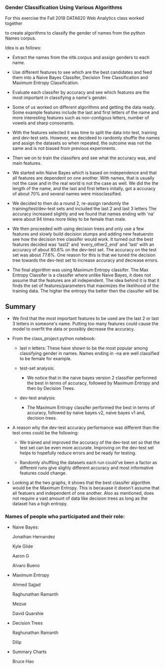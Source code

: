 ### Gender Classification Using Various Algorithms

<p> For this exercise the Fall 2018 DATA620 Web Analytics class worked together

to create algorithms to classify the gender of names from the python Names corpus. </p>

Idea is as follows:

- Extract the names from the nltk.corpus and assign genders to each name.

- Use different features to see which are the best candidates and feed them into
a Naive Bayes Classifer, Decision Tree Classification and Maximum Entropy Classification.

- Evaluate each classifer by accuracy and see which features are the most important
in classifying a name's gender.

- Some of us worked on different algorithms and getting the data ready.
Some example features include the last and first letters of the name and more interesting
features such as non-contigous letters, number of vowels and sharp consonants.

- With the features selected it was time to split the data into test, training and dev-test sets.
However, we decideed to randomly shuffle the names and assign the datasets so when repeated, the outcome
was not the same and is not biased from previous experiments.

- Then we on to train the classifers and see what the accuracy was, and main features.

- We started witn Naive Bayes which is based on independence and that all features are dependent on one another.
With names, that is usually not the case and in the real world is not the case as well. We did the the length of the name,
and the last and first letters initally, got a accuracy of about 70% and several names were missclassified.

- We decided to then do a round 2, re-assign randomly the training/test/dev-test sets and included the last 2 and last 3 letters
The accuracy increased slightly and we found that names ending with 'na' were about 94 times more likley to be female than male.

- We then proceeded with using decision trees and only use a few features and slowly build decision stumps and adding new featuersto see how the decision tree classifer would work.
It turned out the best features decided was 'last2' and 'every_other2_end' and 'last' with an accuracy of about 80.6% on the dev-test set. The accuracy on the test set was about 77.6%. One reason for this is that we tuned the decision tree towards the dev-test set to increase accuracy and decrease errors.

- The final algorithm was using Maximum Entropy classifer. The Max Entropy Classifer is a classifer where unlike Naive Bayes,
it does not assume that the features are all independent. The idea behind it is that it finds the set of features/parameters that maximizes the likelihood of the training data. The higher the entropy the better then the classifer will be.

## Summary

- We find that the most important features to be used are the last 2 or last 3 letters in someone's name. Putting too many features could cause the model to overfit the data or possibly decrease the accuracy.

- From the class_project python notebook:

    - last n letters: These have shown to be the most popular among classifying gender in names. Names ending in -na are well classified to be female for example.

    - test-set analysis:
        - We notice that in the naive bayes version 2 classifier performed the best in terms of accuracy, followed by Maximum Entropy           and then by Decision Trees.

    - dev-test analysis:
        - The Maximum Entropy classifer performed the best in terms of accuracy, followed by naive bayes v2, naive bayes v1 and,                decision trees.

- A reason why the dev-test accuracy performance was different than the test ones could be the following:

    - We trained and improved the accuracy of the dev-test set so that the test set can be even more accurate. Improving on the dev-test set helps to hopefully reduce errors and be ready for testing.

    - Randomly shuffling the datasets each run could've been a factor as different runs give slighly different accuracy and most informative features could change.


- Looking at the two graphs, it shows that the best classifer algorithm would be the Maximum Entropy. This is becauase it doesn't assume that all featuers and independent of one another. Also as mentioned, does not require a vast amount of data like decision trees as long as the dataset has a high entropy.

### Names of people who participated and their role:

- Naive Bayes:

    Jonathan Hernandez

    Kyle Glide

    Aaron G

    Alvaro Bueno

- Maximum Entropy

    Ahmed Sajjad

    Raghunathan Ramanth

    Mezue

    David Quarshie

- Decision Trees

    Raghunathan Ramanth

    Dilip

- Summary Charts

    Bruce Hao
